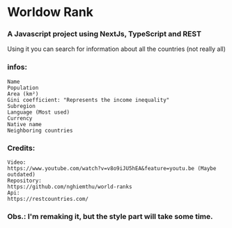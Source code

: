 # Worldow Rank

### A Javascript project using NextJs, TypeScript and REST

Using it you can search for information about all the countries (not really all)

### infos:

    Name
    Population
    Area (km²)
    Gini coefficient: "Represents the income inequality"
    Subregion
    Language (Most used)
    Currency
    Native name
    Neighboring countries

### Credits:

    Video:
    https://www.youtube.com/watch?v=v8o9iJU5hEA&feature=youtu.be (Maybe outdated)
    Repository:
    https://github.com/nghiemthu/world-ranks
    Api:
    https://restcountries.com/

### Obs.: I'm remaking it, but the style part will take some time.
